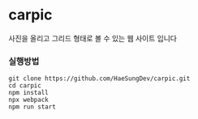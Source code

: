 carpic
======

사진을 올리고 그리드 형태로 볼 수 있는 웹 사이트 입니다

### 실행방법

```
git clone https://github.com/HaeSungDev/carpic.git
cd carpic
npm install
npx webpack
npm run start
```
